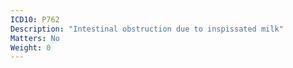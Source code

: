 ```yaml
---
ICD10: P762
Description: "Intestinal obstruction due to inspissated milk"
Matters: No
Weight: 0
---
```

